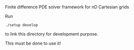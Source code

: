
Finite difference PDE solver framework for nD Cartesian grids

Run

	./setup develop

to link this directory for development purpose.

This must be done to use it!

